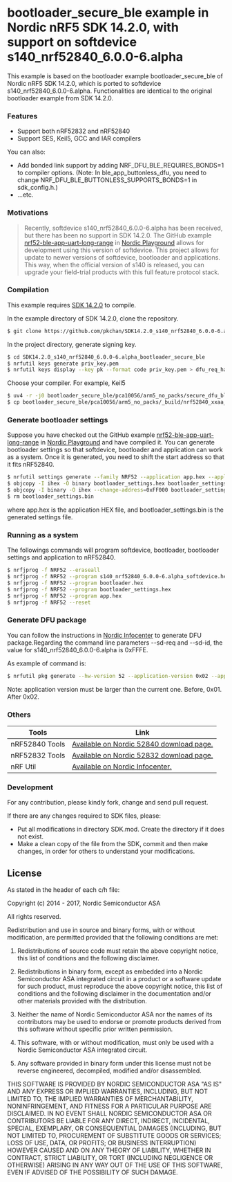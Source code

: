 # bootloader\_secure\_ble example in Nordic nRF5 SDK 14.2.0, with support on softdevice s140\_nrf52840\_6.0.0-6.alpha

This example is based on the bootloader example bootloader\_secure\_ble of Nordic nRF5 SDK 14.2.0, which is ported to softdevice s140\_nrf52840\_6.0.0-6.alpha. Functionalities are identical to the original bootloader example from SDK 14.2.0.

### Features

  - Support both nRF52832 and nRF52840
  - Support SES, Keil5, GCC and IAR compilers

You can also:
  - Add bonded link support by adding NRF\_DFU\_BLE\_REQUIRES\_BONDS=1 to compiler options. (Note: In ble\_app\_buttonless\_dfu, you need to change NRF\_DFU\_BLE\_BUTTONLESS\_SUPPORTS\_BONDS=1 in sdk\_config.h.)
  - ...etc.

### Motivations
> Recently, softdevice s140\_nrf52840\_6.0.0-6.alpha has been received, but there
> has been no support in SDK 14.2.0. The GitHub example [nrf52-ble-app-uart-long-range](https://github.com/NordicPlayground/nrf52-ble-app-uart-long-range)
> in [Nordic Playground](https://github.com/NordicPlayground) allows for development using this version of softdevice. This
> project allows for update to newer versions of softdevice, bootloader and applications.
> This way, when the official version of s140 is released, you can upgrade your field-trial
> products with this full feature protocol stack.



### Compilation
This example requires [SDK 14.2.0](http://developer.nordicsemi.com/nRF5_SDK/nRF5_SDK_v14.x.x/) to compile.

In the example directory of SDK 14.2.0, clone the repository.

```sh
$ git clone https://github.com/pkchan/SDK14.2.0_s140_nrf52840_6.0.0-6.alpha_bootloader_secure_ble.git
```

In the project directory, generate signing key.

```sh
$ cd SDK14.2.0_s140_nrf52840_6.0.0-6.alpha_bootloader_secure_ble
$ nrfutil keys generate priv_key.pem
$ nrfutil keys display --key pk --format code priv_key.pem > dfu_req_handling/dfu_public_key.c
```

Choose your compiler. For example, Keil5

```sh
$ uv4 -r -j0 bootloader_secure_ble/pca10056/arm5_no_packs/secure_dfu_ble_s140_pca10056.uvprojx
$ cp bootloader_secure_ble/pca10056/arm5_no_packs/_build/nrf52840_xxaa_s140.hex bootloader.hex
```

### Generate bootloader settings
Suppose you have checked out the GitHub example [nrf52-ble-app-uart-long-range](https://github.com/NordicPlayground/nrf52-ble-app-uart-long-range) in [Nordic Playground](https://github.com/NordicPlayground) and have compiled it. You can generate bootloader settings so that softdevice, bootloader and application can work as a system. Once it is generated, you need to shift the start address so that it fits nRF52840.

```sh
$ nrfutil settings generate --family NRF52 --application app.hex --application-version 1 --bootloader-version 1 --bl-settings-version 1 bootloader_settings.hex
$ objcopy -I ihex -O binary bootloader_settings.hex bootloader_settings.bin
$ objcopy -I binary -O ihex --change-address=0xFF000 bootloader_settings.bin bootloader_settings.hex
$ rm bootloader_settings.bin
```

where app.hex is the application HEX file, and bootloader\_settings.bin is the generated settings file.

### Running as a system
The followings commands will program softdevice, bootloader, bootloader settings and application to nRF52840.

```sh
$ nrfjprog -f NRF52 --eraseall
$ nrfjprog -f NRF52 --program s140_nrf52840_6.0.0-6.alpha_softdevice.hex
$ nrfjprog -f NRF52 --program bootloader.hex
$ nrfjprog -f NRF52 --program bootloader_settings.hex
$ nrfjprog -f NRF52 --program app.hex
$ nrfjprog -f NRF52 --reset
```

### Generate DFU package
You can follow the instructions in [Nordic Infocenter](http://infocenter.nordicsemi.com/topic/com.nordic.infocenter.sdk5.v14.2.0/ble_sdk_app_dfu_bootloader.html?cp=4_0_0_4_4_0_3#lib_dfu_image) to generate DFU package.Regarding the command line parameters --sd-req and --sd-id, the value for s140\_nrf52840\_6.0.0-6.alpha is 0xFFFE.

As example of command is:

```sh
$ nrfutil pkg generate --hw-version 52 --application-version 0x02 --application app_new.hex --sd-id 0xFFFE --key-file priv_key.pem dfu_package.zip
```

Note: application version must be larger than the current one. Before, 0x01. After 0x02.

### Others

| Tools | Link |
| ------ | ------ |
| nRF52840 Tools | [Available on Nordic 52840 download page.](http://www.nordicsemi.com/eng/Products/nRF52840#Downloads) |
| nRF52832 Tools | [Available on Nordic 52832 download page.](http://www.nordicsemi.com/eng/Products/Bluetooth-low-energy/nRF52832#Downloads) |
| nRF Util | [Available on Nordic Infocenter.](http://infocenter.nordicsemi.com/topic/com.nordic.infocenter.tools/dita/tools/nrfutil/nrfutil_intro.html?cp=5_5) |



### Development

For any contribution, please kindly fork, change and send pull request.

If there are any changes required to SDK files, please:
  - Put all modifications in directory SDK.mod. Create the directory if it does not exist.
  - Make a clean copy of the file from the SDK, commit and then make changes, in order for others to understand your modifications.

License
----

As stated in the header of each c/h file:
 
Copyright (c) 2014 - 2017, Nordic Semiconductor ASA

All rights reserved.

Redistribution and use in source and binary forms, with or without modification,
are permitted provided that the following conditions are met:

1. Redistributions of source code must retain the above copyright notice, this
    list of conditions and the following disclaimer.
 
2. Redistributions in binary form, except as embedded into a Nordic
   Semiconductor ASA integrated circuit in a product or a software update for
   such product, must reproduce the above copyright notice, this list of
   conditions and the following disclaimer in the documentation and/or other
   materials provided with the distribution.

 3. Neither the name of Nordic Semiconductor ASA nor the names of its
    contributors may be used to endorse or promote products derived from this
    software without specific prior written permission.
 
 4. This software, with or without modification, must only be used with a
    Nordic Semiconductor ASA integrated circuit.
 
 5. Any software provided in binary form under this license must not be reverse
    engineered, decompiled, modified and/or disassembled.
 
 THIS SOFTWARE IS PROVIDED BY NORDIC SEMICONDUCTOR ASA "AS IS" AND ANY EXPRESS
 OR IMPLIED WARRANTIES, INCLUDING, BUT NOT LIMITED TO, THE IMPLIED WARRANTIES
 OF MERCHANTABILITY, NONINFRINGEMENT, AND FITNESS FOR A PARTICULAR PURPOSE ARE
 DISCLAIMED. IN NO EVENT SHALL NORDIC SEMICONDUCTOR ASA OR CONTRIBUTORS BE
 LIABLE FOR ANY DIRECT, INDIRECT, INCIDENTAL, SPECIAL, EXEMPLARY, OR
 CONSEQUENTIAL DAMAGES (INCLUDING, BUT NOT LIMITED TO, PROCUREMENT OF SUBSTITUTE
 GOODS OR SERVICES; LOSS OF USE, DATA, OR PROFITS; OR BUSINESS INTERRUPTION)
 HOWEVER CAUSED AND ON ANY THEORY OF LIABILITY, WHETHER IN CONTRACT, STRICT
 LIABILITY, OR TORT (INCLUDING NEGLIGENCE OR OTHERWISE) ARISING IN ANY WAY OUT
 OF THE USE OF THIS SOFTWARE, EVEN IF ADVISED OF THE POSSIBILITY OF SUCH DAMAGE.



